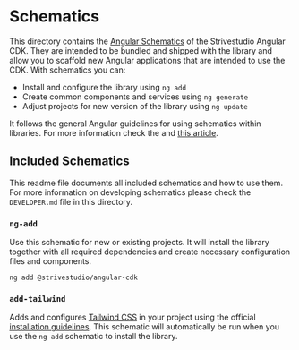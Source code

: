 # Schematics

This directory contains the [Angular Schematics](https://angular.io/guide/schematics) of the Strivestudio Angular CDK. They are intended to be bundled and shipped with the library and allow you to scaffold new Angular applications that are intended to use the CDK. With schematics you can:

* Install and configure the library using `ng add`
* Create common components and services using `ng generate`
* Adjust projects for new version of the library using `ng update`

It follows the general Angular guidelines for using schematics within libraries. For more information check the and [this article](https://angular.io/guide/schematics-for-libraries).

## Included Schematics

This readme file documents all included schematics and how to use them. For more information on developing schematics please check the `DEVELOPER.md` file in this directory.

### `ng-add`

Use this schematic for new or existing projects. It will install the library together with all required dependencies and create necessary configuration files and components.

    ng add @strivestudio/angular-cdk

### `add-tailwind`

Adds and configures [Tailwind CSS](https://tailwindcss.com) in your project using the official [installation guidelines](https://tailwindcss.com/docs/guides/angular). This schematic will automatically be run when you use the `ng add` schematic to install the library.
